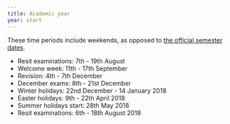 ```yaml
---
title: Academic year
year: start
---
```


These time periods include weekends, as opposed to [the official semester dates](http://www.ed.ac.uk/semester-dates).

<!--
* [Festival of Creative Learning (ILW)](http://www.ed.ac.uk/students/academic-life/innovative-learning): 20th - 26th February 2017
* Spring teaching vacation (Easter holidays): 8th - 23rd April 2017
* Summer teaching vacation starts: 29th May 2017
-->
* Resit examinations: 7th - 19th August
* Welcome week: 11th - 17th September
* Revision: 4th - 7th December
* December exams: 8th - 21st December
* Winter holidays: 22nd December - 14 January 2018
* Easter holidays: 9th - 22th April 2018
* Summer holidays start: 28th May 2018
* Resit examinations: 6th - 18th August 2018
